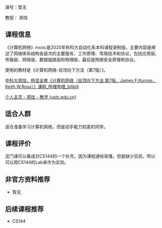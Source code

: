 课号：暂无

教授： 郑烇

## 课程信息

《计算机网络》mooc是2020年秋科大自动化系本科课程录制版，主要内容是阐述了网络体系结构各层次的主要服务、工作原理、常用技术和协议，包括应用层、传输层、网络层、数据链路层和物理层，最后是网络安全原理和协议。

使用的教材是《计算机网络-自顶向下方法（第7版）》。

[中科大郑烇、杨坚全套《计算机网络（自顶向下方法 第7版，James F.Kurose，Keith W.Ross）》课程_哔哩哔哩_bilibili](https://www.bilibili.com/video/BV1JV411t7ow?p=1)

[个人主页 - 郑烇 - 教学 (ustc.edu.cn)](http://staff.ustc.edu.cn/~qzheng/teaching.html)

## 适合人群

适合准备学习计算机网络，但是动手能力较差的同学。

## 课程评价

这门课可以看成对CS144的一个补充，因为课程通俗易懂，但是缺少实验，所以可以用CS144的Lab来作为实验。

## 非官方资料推荐

+ 暂无

## 后续课程推荐

+ CS144